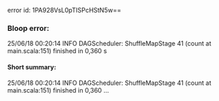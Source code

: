 error id: 1PA928VsL0pTISPcHStN5w==
### Bloop error:

25/06/18 00:20:14 INFO DAGScheduler: ShuffleMapStage 41 (count at main.scala:151) finished in 0,360 s
#### Short summary: 

25/06/18 00:20:14 INFO DAGScheduler: ShuffleMapStage 41 (count at main.scala:151) finished in 0,360 ...